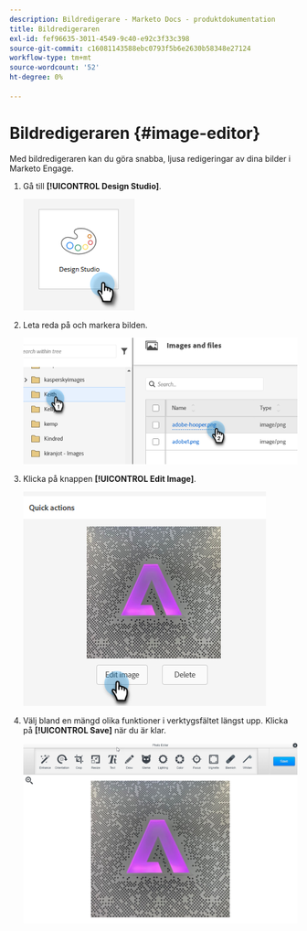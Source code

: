 ```yaml
---
description: Bildredigerare - Marketo Docs - produktdokumentation
title: Bildredigeraren
exl-id: fef96635-3011-4549-9c40-e92c3f33c398
source-git-commit: c16081143588ebc0793f5b6e2630b58348e27124
workflow-type: tm+mt
source-wordcount: '52'
ht-degree: 0%

---
```


# Bildredigeraren {#image-editor}

Med bildredigeraren kan du göra snabba, ljusa redigeringar av dina bilder i Marketo Engage.

1. Gå till **[!UICONTROL Design Studio]**.

   ![](assets/image-editor-1.png)

1. Leta reda på och markera bilden.

   ![](assets/image-editor-2.png)

1. Klicka på knappen **[!UICONTROL Edit Image]**.

   ![](assets/image-editor-3.png)

1. Välj bland en mängd olika funktioner i verktygsfältet längst upp. Klicka på **[!UICONTROL Save]** när du är klar.

   ![](assets/image-editor-4.png)
